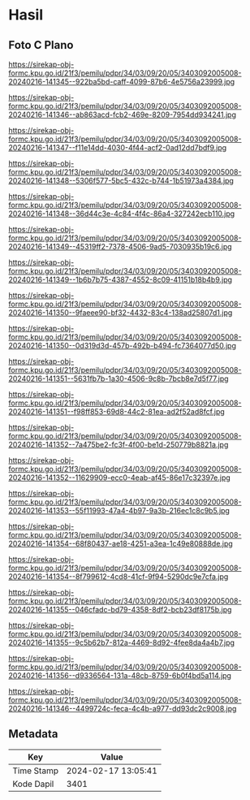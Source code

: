 # Hasil

## Foto C Plano

https://sirekap-obj-formc.kpu.go.id/21f3/pemilu/pdpr/34/03/09/20/05/3403092005008-20240216-141345--922ba5bd-caff-4099-87b6-4e5756a23999.jpg

https://sirekap-obj-formc.kpu.go.id/21f3/pemilu/pdpr/34/03/09/20/05/3403092005008-20240216-141346--ab863acd-fcb2-469e-8209-7954dd934241.jpg

https://sirekap-obj-formc.kpu.go.id/21f3/pemilu/pdpr/34/03/09/20/05/3403092005008-20240216-141347--f11e14dd-4030-4f44-acf2-0ad12dd7bdf9.jpg

https://sirekap-obj-formc.kpu.go.id/21f3/pemilu/pdpr/34/03/09/20/05/3403092005008-20240216-141348--5306f577-5bc5-432c-b744-1b51973a4384.jpg

https://sirekap-obj-formc.kpu.go.id/21f3/pemilu/pdpr/34/03/09/20/05/3403092005008-20240216-141348--36d44c3e-4c84-4f4c-86a4-327242ecb110.jpg

https://sirekap-obj-formc.kpu.go.id/21f3/pemilu/pdpr/34/03/09/20/05/3403092005008-20240216-141349--45319ff2-7378-4506-9ad5-7030935b19c6.jpg

https://sirekap-obj-formc.kpu.go.id/21f3/pemilu/pdpr/34/03/09/20/05/3403092005008-20240216-141349--1b6b7b75-4387-4552-8c09-41151b18b4b9.jpg

https://sirekap-obj-formc.kpu.go.id/21f3/pemilu/pdpr/34/03/09/20/05/3403092005008-20240216-141350--9faeee90-bf32-4432-83c4-138ad25807d1.jpg

https://sirekap-obj-formc.kpu.go.id/21f3/pemilu/pdpr/34/03/09/20/05/3403092005008-20240216-141350--0d319d3d-457b-492b-b494-fc7364077d50.jpg

https://sirekap-obj-formc.kpu.go.id/21f3/pemilu/pdpr/34/03/09/20/05/3403092005008-20240216-141351--5631fb7b-1a30-4506-9c8b-7bcb8e7d5f77.jpg

https://sirekap-obj-formc.kpu.go.id/21f3/pemilu/pdpr/34/03/09/20/05/3403092005008-20240216-141351--f98ff853-69d8-44c2-81ea-ad2f52ad8fcf.jpg

https://sirekap-obj-formc.kpu.go.id/21f3/pemilu/pdpr/34/03/09/20/05/3403092005008-20240216-141352--7a475be2-fc3f-4f00-be1d-250779b8821a.jpg

https://sirekap-obj-formc.kpu.go.id/21f3/pemilu/pdpr/34/03/09/20/05/3403092005008-20240216-141352--11629909-ecc0-4eab-af45-86e17c32397e.jpg

https://sirekap-obj-formc.kpu.go.id/21f3/pemilu/pdpr/34/03/09/20/05/3403092005008-20240216-141353--55f11993-47a4-4b97-9a3b-216ec1c8c9b5.jpg

https://sirekap-obj-formc.kpu.go.id/21f3/pemilu/pdpr/34/03/09/20/05/3403092005008-20240216-141354--68f80437-ae18-4251-a3ea-1c49e80888de.jpg

https://sirekap-obj-formc.kpu.go.id/21f3/pemilu/pdpr/34/03/09/20/05/3403092005008-20240216-141354--8f799612-4cd8-41cf-9f94-5290dc9e7cfa.jpg

https://sirekap-obj-formc.kpu.go.id/21f3/pemilu/pdpr/34/03/09/20/05/3403092005008-20240216-141355--046cfadc-bd79-4358-8df2-bcb23df8175b.jpg

https://sirekap-obj-formc.kpu.go.id/21f3/pemilu/pdpr/34/03/09/20/05/3403092005008-20240216-141355--9c5b62b7-812a-4469-8d92-4fee8da4a4b7.jpg

https://sirekap-obj-formc.kpu.go.id/21f3/pemilu/pdpr/34/03/09/20/05/3403092005008-20240216-141356--d9336564-131a-48cb-8759-6b0f4bd5a114.jpg

https://sirekap-obj-formc.kpu.go.id/21f3/pemilu/pdpr/34/03/09/20/05/3403092005008-20240216-141346--4499724c-feca-4c4b-a977-dd93dc2c9008.jpg


## Metadata

| Key        | Value               |
| ---------- | ------------------- |
| Time Stamp | 2024-02-17 13:05:41 |
| Kode Dapil | 3401                |



